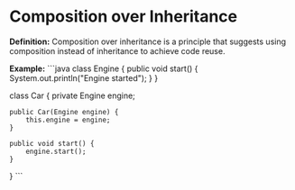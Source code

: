 # Composition over Inheritance
**Definition:** Composition over inheritance is a principle that suggests using composition instead of inheritance to achieve code reuse.

**Example:**
\`\`\`java
class Engine {
    public void start() {
        System.out.println("Engine started");
    }
}

class Car {
    private Engine engine;

    public Car(Engine engine) {
        this.engine = engine;
    }

    public void start() {
        engine.start();
    }
}
\`\`\`

